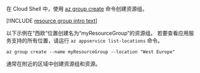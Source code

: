 在 Cloud Shell 中，使用 [az group create](/cli/azure/group#az_group_create) 命令创建资源组。

[!INCLUDE [resource group intro text](resource-group.md)]

以下示例在“西欧”位置创建名为“myResourceGroup”的资源组。 若要查看应用服务支持的所有位置，请运行 `az appservice list-locations` 命令。

```azurecli-interactive
az group create --name myResourceGroup --location "West Europe"
```

通常在附近的区域中创建资源组和资源。 
